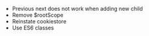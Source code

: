 - Previous next does not work when adding new child 
- Remove $rootScope
- Reinstate cookiestore
- Use ES6 classes

